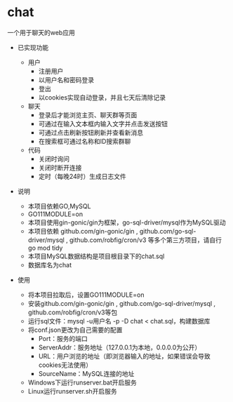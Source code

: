# chat

一个用于聊天的web应用

- 已实现功能
	- 用户
		- 注册用户
		- 以用户名和密码登录
		- 登出
		- 以cookies实现自动登录，并且七天后清除记录
	- 聊天
		- 登录后才能浏览主页、聊天群等页面
		- 可通过在输入文本框内输入文字并点击发送按钮
		- 可通过点击刷新按钮刷新并查看新消息
		- 在搜索框可通过名称和ID搜索群聊
	- 代码
		- 关闭时询问
		- 关闭时断开连接
		- 定时（每晚24时）生成日志文件

- 说明
	- 本项目依赖GO,MySQL
	- GO111MODULE=on
	- 本项目使用gin-gonic/gin为框架，go-sql-driver/mysql作为MySQL驱动
	- 本项目依赖 github.com/gin-gonic/gin , github.com/go-sql-driver/mysql , github.com/robfig/cron/v3 等多个第三方项目，请自行go mod
	  tidy
	- 本项目MySQL数据结构是项目根目录下的chat.sql
	- 数据库名为chat

- 使用
	- 将本项目拉取后，设置GO111MODULE=on
	- 安装github.com/gin-gonic/gin , github.com/go-sql-driver/mysql , github.com/robfig/cron/v3等包
	- 运行sql文件：mysql -u用户名 -p -D chat < chat.sql，构建数据库
	- 将conf.json更改为自己需要的配置
		- Port：服务的端口
		- ServerAddr：服务地址（127.0.0.1为本地，0.0.0.0为公开）
		- URL：用户浏览的地址（即浏览器输入的地址，如果错误会导致cookies无法使用）
		- SourceName：MySQL连接的地址
	- Windows下运行runserver.bat开启服务
	- Linux运行runserver.sh开启服务
